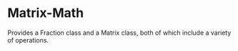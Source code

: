 # Matrix-Math
Provides a Fraction class and a Matrix class, both of which include a variety of operations.
